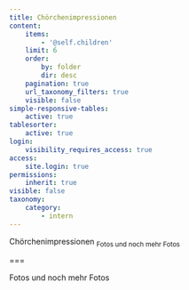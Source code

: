 ```yaml
---
title: Chörchenimpressionen
content:
    items:
        - '@self.children'
    limit: 6
    order:
        by: folder
        dir: desc
    pagination: true
    url_taxonomy_filters: true
    visible: false
simple-responsive-tables:
    active: true
tablesorter:
    active: true
login:
    visibility_requires_access: true
access:
    site.login: true
permissions:
    inherit: true
visible: false
taxonomy:
    category:
        - intern
---
```


<span class="h2">Chörchenimpressionen</span> <sub>Fotos und noch mehr Fotos</sub>


===

Fotos und noch mehr Fotos
